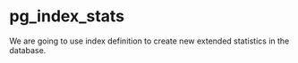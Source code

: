 # pg_index_stats

We are going to use index definition to create new extended statistics in the database.